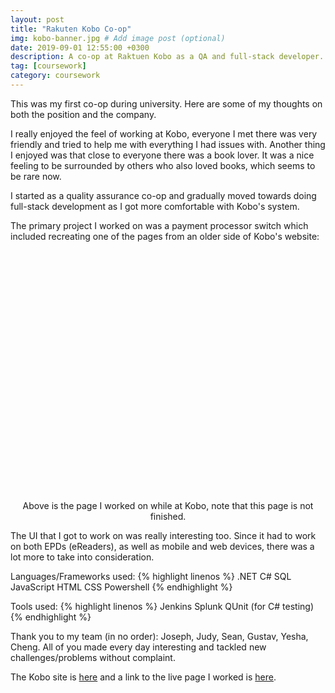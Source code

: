 ```yaml
---
layout: post
title: "Rakuten Kobo Co-op"
img: kobo-banner.jpg # Add image post (optional)
date: 2019-09-01 12:55:00 +0300
description: A co-op at Raktuen Kobo as a QA and full-stack developer.
tag: [coursework]
category: coursework
---
```

This was my first co-op during university. Here are some of my thoughts on both the position and the company.

I really enjoyed the feel of working at Kobo, everyone I met there was very friendly and tried to help me with everything I had issues with. Another thing I enjoyed was that close to everyone there was a book lover. It was a nice feeling to be surrounded by others who also loved books, which seems to be rare now.

I started as a quality assurance co-op and gradually moved towards doing full-stack development as I got more comfortable with Kobo's system. 

The primary project I worked on was a payment processor switch which included recreating one of the pages from an older side of Kobo's website:


<figure style="text-align:center; margin: 0">
<div style="background-image: url(https://nyw8.github.io/assets/img/kobo-page.png); background-repeat: no-repeat; background-size: contain; min-height: 400px; min-width: 300px; width: 100%; background-position: center center;" ></div>
<figcaption>Above is the page I worked on while at Kobo, note that this page is not finished.</figcaption>
</figure>

 The UI that I got to work on was really interesting too. Since it had to work on both EPDs (eReaders), as well as mobile and web devices, there was a lot more to take into consideration.

Languages/Frameworks used:
{% highlight linenos %}
.NET C#
SQL
JavaScript
HTML
CSS
Powershell
{% endhighlight %}

Tools used:
{% highlight linenos %}
Jenkins
Splunk
QUnit (for C# testing)
{% endhighlight %}

Thank you to my team (in no order): Joseph, Judy, Sean, Gustav, Yesha, Cheng. All of you made every day interesting and tackled new challenges/problems without complaint.

The Kobo site is [here][kobo-site] and a link to the live page I worked is [here][my-ui-kobo-site].

[kobo-site]: https://www.kobo.com/
[my-ui-kobo-site]: https://www.kobo.com/account/billing